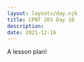 ```yaml
---
layout: layouts/day.njk
title: CPNT 265 Day 10
description: 
date: 2021-12-16
---
```


A lesson plan!